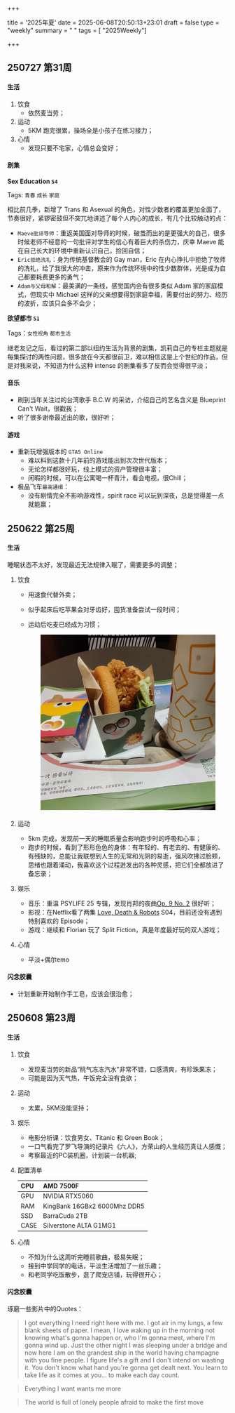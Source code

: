 +++

title = '2025年夏'
date = 2025-06-08T20:50:13+23:01
draft = false
type = "weekly"
summary = " "
tags = [ "2025Weekly"]

+++


## 250727 第31周

#### 生活

1. 饮食
   - 依然麦当劳；
2. 运动
   - 5KM 跑完很累，操场全是小孩子在练习接力；
3. 心情
   - 发现只要不宅家，心情总会变好；

#### 剧集

**Sex Education `S4`**

Tags: `青春` `成长` `家庭`

相比前几季，新增了 Trans 和 Asexual 的角色，对性少数者的覆盖更加全面了，节奏很好，紧锣密鼓但不突兀地讲述了每个人内心的成长，有几个比较触动的点：

- `Maeve批评导师`：重返美国面对导师的时候，破茧而出的是更强大的自己，很多时候老师不经意的一句批评对学生的信心有着巨大的杀伤力，庆幸 Maeve 能在自己长大的环境中重新认识自己，捡回自信；
- `Eric拒绝洗礼`：身为传统基督教会的 Gay man，Eric 在内心挣扎中拒绝了牧师的洗礼，给了我很大的冲击，原来作为传统环境中的性少数群体，光是成为自己都要耗费更多的勇气；
- `Adam与父母和解`：最美满的一条线，感觉国内会有很多类似 Adam 家的家庭模式，但现实中 Michael 这样的父亲想要得到家庭幸福，需要付出的努力、经历的波折，应该只会多不会少；

**欲望都市 `S1`**

Tags：`女性视角` `都市生活`

继老友记之后，看过的第二部以纽约生活为背景的剧集，凯莉自己的专栏主题就是每集探讨的两性问题，很多放在今天都很前卫，难以相信这是上个世纪的作品，但是对我来说，不知道为什么这种 intense 的剧集看多了反而会觉得很平淡；

#### 音乐

- 刷到当年关注过的台湾歌手 B.C.W 的采访，介绍自己的艺名含义是 Blueprint Can't Wait，很戳我；
- 听了很多谢帝最近出的歌，很好听；

#### 游戏

- 重新玩增强版本的 `GTA5 Online`
  - 难以料到这款十几年前的游戏能出到次次世代版本；
  - 无论怎样都很好玩，线上模式的资产管理很丰富；
  - 闲暇的时候，可以在公寓喝一杯青汁，看会电视，很Chill；
- 极品飞车`最高通缉`：
  - 没有剧情完全不影响游戏性，spirit race 可以玩到深夜，总是觉得差一点就能赢；




## 250622 第25周

#### 生活

睡眠状态不太好，发现最近无法规律入眠了，需要更多的调整；

1. 饮食

   - 用速食代替外卖；

   - 似乎起床后吃苹果会对牙齿好，囤货准备尝试一段时间；

   - 运动后吃麦已经成为习惯；

     <img src="https://raw.githubusercontent.com/looechao/blogimg/refs/heads/main/2025/weekly/week25-01.jpg" alt="mcdonalds" width="400" style="display: block; margin: 0 auto; margin-bottom: 20px;">

2. 运动

   - 5km 完成，发现前一天的睡眠质量会影响跑步时的呼吸和心率；
   - 跑步的时候，看到了形形色色的身体：有年轻的、有老去的、有健康的、有残缺的，总能让我联想到人生的无常和光阴的易逝，强风吹拂过脸颊，思绪也跟着涌动，我喜欢这个过程迸发出的各种灵感，把它们全都放进了备忘录；

3. 娱乐

   - 音乐：重温 PSYLIFE 25 专辑，发现肖邦的夜曲[Op. 9 No. 2](https://zh.wikipedia.org/wiki/夜曲Op._9_(蕭邦)#Op._9,_No._2) 很好听；
   - 影视：在Netflix看了两集 [Love, Death & Robots](https://en.wikipedia.org/wiki/Love,_Death_%26_Robots) S04，目前还没有遇到特别喜欢的 Episode；
   - 游戏：继续和 Florian 玩了 Split Fiction，真是年度最好玩的双人游戏；

4. 心情

   - 平淡+偶尔emo

#### 闪念胶囊

- 计划重新开始制作手工皂，应该会很治愈；






## 250608 第23周

#### 生活

1. 饮食

   - 发现麦当劳的新品“桃气冻冻汽水"非常不错，口感清爽，有珍珠果冻；
   - 可能是因为天气热，午饭完全没有食欲；
2. 运动

   - 太累，5KM没能坚持；
3. 娱乐

   - 电影分析课：饮食男女、Titanic 和 Green Book；
   - 一口气看完了罗飞导演的纪录片《六人》，方荣山的人生经历真让人感慨；
   - 考察最近的PC装机圈，计划装一台机器;
4. 配置清单


   | CPU  | AMD 7500F                    |
   | ------ | ------------------------------ |
   | GPU  | NVIDIA RTX5060               |
   | RAM  | KingBank 16GBx2 6000Mhz DDR5 |
   | SSD  | BarraCuda 2TB                |
   | CASE | Silverstone ALTA G1MG1       |
5. 心情

   - 不知为什么这周听完睡前歌曲，极易失眠；
   - 接到中学同学的电话，平淡生活增加了一丝乐趣；
   - 和老同学吃饭散步，逛了爬宠店铺，玩得很开心；

#### 闪念胶囊

琢磨一些影片中的Quotes：

> I got everything I need right here with me. I got air in my lungs, a few blank sheets of paper. I mean, I love waking up in the morning not knowing what's gonna happen or, who I'm gonna meet, where I'm gonna wind up. Just the other night I was sleeping under a bridge and now here I am on the grandest ship in the world having champagne with you fine people. I figure life's a gift and I don't intend on wasting it. You don't know what hand you're gonna get dealt next. You learn to take life as it comes at you... to make each day count.

> Everything I want wants me more

> The world is full of lonely people afraid to make the first move
